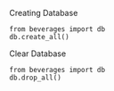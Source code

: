 Creating Database

    from beverages import db
    db.create_all()

Clear Database

    from beverages import db
    db.drop_all()

